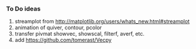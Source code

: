 ### To Do ideas ###

1. streamplot from http://matplotlib.org/users/whats_new.html#streamplot
2. animation of quiver, contour, pcolor
3. transfer pivmat showvec, showscal, filterf, averf, etc. 
4. add https://github.com/tomerast/Vecpy
